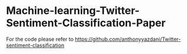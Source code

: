 # Machine-learning-Twitter-Sentiment-Classification-Paper

For the code please refer to https://github.com/anthonyyazdani/Twitter-sentiment-classification
